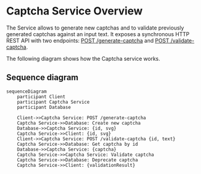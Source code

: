 # Captcha Service Overview

The Service allows to generate new captchas and to validate previously generated captchas against an input text. It exposes a synchronous HTTP REST API with two endpoints: [POST /generate-captcha](#post-generate-captcha) and [POST /validate-captcha](#post-validate-captcha).

The following diagram shows how the Captcha service works.

## Sequence diagram

```mermaid
sequenceDiagram
    participant Client
    participant Captcha Service
    participant Database

    Client->>Captcha Service: POST /generate-captcha
    Captcha Service->>Database: Create new captcha
    Database->>Captcha Service: {id, svg}
    Captcha Service->>Client: {id, svg}
    Client->>Captcha Service: POST /validate-captcha {id, text}
    Captcha Service->>Database: Get captcha by id
    Database->>Captcha Service: {captcha}
    Captcha Service->>Captcha Service: Validate captcha
    Captcha Service->>Database: Deprecate captcha
    Captcha Service->>Client: {validationResult}
```